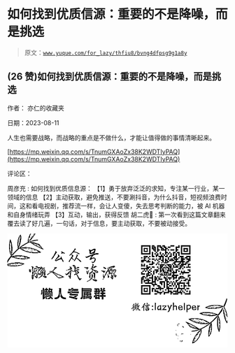 # 如何找到优质信源：重要的不是降噪，而是挑选

> 原文：[`www.yuque.com/for_lazy/thfiu8/bvng4dfpsg9g1a8y`](https://www.yuque.com/for_lazy/thfiu8/bvng4dfpsg9g1a8y)



## (26 赞)如何找到优质信源：重要的不是降噪，而是挑选 

作者： 亦仁的收藏夹 

日期：2023-08-11 

人生也需要战略，而战略的重点是不做什么，才能让值得做的事情清晰起来。 

[https://mp.weixin.qq.com/s/TnumGXAoZx38K2WDTIyPAQ](https://mp.weixin.qq.com/s/TnumGXAoZx38K2WDTIyPAQ) 

评论区： 

周彦充 : 如何找到优质信息源： 【1】勇于放弃泛泛的求知，专注某一行业，某一领域的信息 【2】主动获取，避免推送，不要涮抖音，为什么抖音，短视频浪费时间，这和看电视剧，推荐流一样，会让人变傻，失去思考判断的能力，被 AI 机器和自身情绪玩弄 【3】互动，输出，获得反馈 胡二虎🐯 : 第一次看到这篇文章翻来覆去读了好几遍，一句话，对于信息，要主动获取，不要被动接受。 

![](img/894d30a529e7c37bcd3392323c99941c.png)  